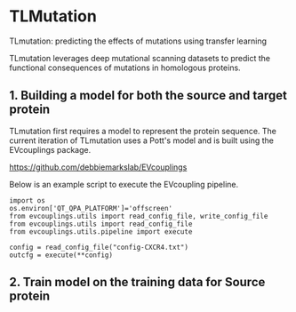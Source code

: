 # TLMutation

TLmutation: predicting the effects of mutations using transfer learning

TLmutation leverages deep mutational scanning datasets to predict the functional consequences of mutations in homologous proteins.

## 1. Building a model for both the source and target protein
TLmutation first requires a model to represent the protein sequence. The current iteration of TLmutation uses a Pott's model and is built using the EVcouplings package. 

https://github.com/debbiemarkslab/EVcouplings


Below is an example script to execute the EVcoupling pipeline.
```
import os
os.environ['QT_QPA_PLATFORM']='offscreen' 
from evcouplings.utils import read_config_file, write_config_file
from evcouplings.utils import read_config_file
from evcouplings.utils.pipeline import execute

config = read_config_file("config-CXCR4.txt")
outcfg = execute(**config)

```



## 2. Train model on the training data for Source protein 
